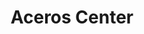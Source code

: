 ---
title: "Aceros Center"
url: /quito/aceros-center-avenida-mariscal-sucre/
shop: reparación de automóviles
---